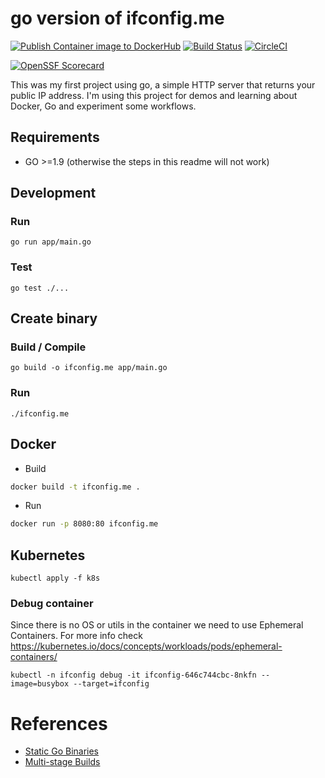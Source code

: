 # go version of ifconfig.me

[![Publish Container image to DockerHub](https://github.com/pmarques/ifconfig.me/actions/workflows/docker-hub.yml/badge.svg)](https://github.com/pmarques/ifconfig.me/actions/workflows/docker-hub.yml)
[![Build Status](https://pmarques.semaphoreci.com/badges/ifconfig.me/branches/master.svg)](https://pmarques.semaphoreci.com/projects/ifconfig.me)
[![CircleCI](https://circleci.com/gh/pmarques/ifconfig.me.svg?style=svg)](https://circleci.com/gh/pmarques/ifconfig.me)

[![OpenSSF Scorecard](https://api.securityscorecards.dev/projects/github.com/pmarques/ifconfig.me/badge)](https://api.securityscorecards.dev/projects/github.com/pmarques/ifconfig.me)

This was my first project using go, a simple HTTP server that returns your public IP address.
I'm using this project for demos and learning about Docker, Go and experiment some workflows.

## Requirements

 * GO >=1.9 (otherwise the steps in this readme will not work)

## Development

### Run
```
go run app/main.go
```

### Test

```
go test ./...
```

## Create binary

### Build / Compile
```
go build -o ifconfig.me app/main.go
```

### Run

```
./ifconfig.me
```

## Docker

* Build

```bash
docker build -t ifconfig.me .
```

* Run

```bash
docker run -p 8080:80 ifconfig.me
```

## Kubernetes

```
kubectl apply -f k8s
```

### Debug container

Since there is no OS or utils in the container we need to use Ephemeral Containers. For
more info check https://kubernetes.io/docs/concepts/workloads/pods/ephemeral-containers/

```
kubectl -n ifconfig debug -it ifconfig-646c744cbc-8nkfn --image=busybox --target=ifconfig
```

# References

* [Static Go Binaries](https://medium.com/@kelseyhightower/optimizing-docker-images-for-static-binaries-b5696e26eb07)
* [Multi-stage Builds](https://docs.docker.com/engine/userguide/eng-image/multistage-build/#use-multi-stage-builds)
